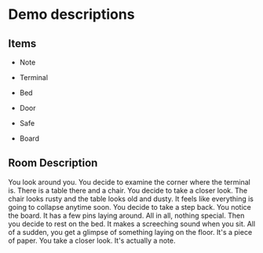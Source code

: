 # Demo descriptions


## Items

* Note


* Terminal


* Bed


* Door


* Safe


* Board



## Room Description

You look around you. You decide to examine the corner where the terminal is.
There is a table there and a chair. You decide to take a closer look.
The chair looks rusty and the table looks old and dusty. It feels like everything is going to collapse anytime soon. 
You decide to take a step back. You notice the board. It has a few pins laying around. All in all, nothing special. 
Then you decide to rest on the bed. It makes a screeching sound when you sit. 
All of a sudden, you get a glimpse of something laying on the floor. It's a piece of paper.
You take a closer look. It's actually a note. 
